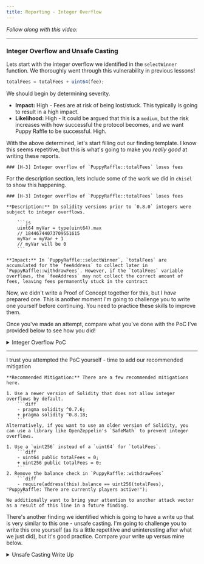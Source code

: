 ```yaml
---
title: Reporting - Integer Overflow
---
```


_Follow along with this video:_

---

### Integer Overflow and Unsafe Casting

Lets start with the integer overflow we identified in the `selectWinner` function. We thoroughly went through this vulnerability in previous lessons!

```js
totalFees = totalFees + uint64(fee);
```

We should begin by determining severity.

- **Impact:** High - Fees are at risk of being lost/stuck. This typically is going to result in a high impact.
- **Likelihood:** High - It could be argued that this is a `medium`, but the risk increases with how successful the protocol becomes, and we want Puppy Raffle to be successful. High.

With the above determined, let's start filling out our finding template. I know this seems repetitive, but this is what's going to make you _really good_ at writing these reports.

```
### [H-3] Integer overflow of `PuppyRaffle::totalFees` loses fees
```

For the description section, lets include some of the work we did in `chisel` to show this happening.

````
### [H-3] Integer overflow of `PuppyRaffle::totalFees` loses fees

**Description:** In solidity versions prior to `0.8.0` integers were subject to integer overflows.

    ```js
    uint64 myVar = type(uint64).max
    // 18446744073709551615
    myVar = myVar + 1
    // myVar will be 0
    ```

**Impact:** In `PuppyRaffle::selectWinner`, `totalFees` are accumulated for the `feeAddress` to collect later in `PuppyRaffle::withdrawFees`. However, if the `totalFees` variable overflows, the `feeAddress` may not collect the correct amount of fees, leaving fees permanently stuck in the contract
````

Now, we didn't write a Proof of Concept together for this, but I _have_ prepared one. This is another moment I'm going to challenge you to write one yourself before continuing. You need to practice these skills to improve them.

Once you've made an attempt, compare what you've done with the PoC I've provided below to see how you did!

<details>
<summary>Integer Overflow PoC</summary>

1. We conclude a raffle of 4 players
2. We then have 89 players enter a new raffle, and conclude the raffle
3. 3. `totalFees` will be:

```js
totalFees = totalFees + uint64(fee);
// substituted
totalFees = 800000000000000000 + 17800000000000000000;
// due to overflow, the following is now the case
totalFees = 153255926290448384;
```

4. You will not be able to withdraw due to the line in `PuppyRaffle::withdrawFees`:

```js
require(address(this).balance ==
  uint256(totalFees), "PuppyRaffle: There are currently players active!");
```

Although you could use `selfdestruct` to send ETH to this contract in order for the values to match and withdraw the fees, this is clearly not what the protocol is intended to do.

<details>
<summary>Code</summary>

```js
function testTotalFeesOverflow() public playersEntered {
    // We finish a raffle of 4 to collect some fees
    vm.warp(block.timestamp + duration + 1);
    vm.roll(block.number + 1);
    puppyRaffle.selectWinner();
    uint256 startingTotalFees = puppyRaffle.totalFees();
    // startingTotalFees = 800000000000000000

    // We then have 89 players enter a new raffle
    uint256 playersNum = 89;
    address[] memory players = new address[](playersNum);
    for (uint256 i = 0; i < playersNum; i++) {
        players[i] = address(i);
    }
    puppyRaffle.enterRaffle{value: entranceFee * playersNum}(players);
    // We end the raffle
    vm.warp(block.timestamp + duration + 1);
    vm.roll(block.number + 1);

    // And here is where the issue occurs
    // We will now have fewer fees even though we just finished a second raffle
    puppyRaffle.selectWinner();

    uint256 endingTotalFees = puppyRaffle.totalFees();
    console.log("ending total fees", endingTotalFees);
    assert(endingTotalFees < startingTotalFees);

    // We are also unable to withdraw any fees because of the require check
    vm.prank(puppyRaffle.feeAddress());
    vm.expectRevert("PuppyRaffle: There are currently players active!");
    puppyRaffle.withdrawFees();
}
```

</details>

</details>

---

I trust you attempted the PoC yourself - time to add our recommended mitigation

````
**Recommended Mitigation:** There are a few recommended mitigations here.

1. Use a newer version of Solidity that does not allow integer overflows by default.
    ```diff
    - pragma solidity ^0.7.6;
    + pragma solidity ^0.8.18;
    ```
Alternatively, if you want to use an older version of Solidity, you can use a library like OpenZeppelin's `SafeMath` to prevent integer overflows.

1. Use a `uint256` instead of a `uint64` for `totalFees`.
    ```diff
    - uint64 public totalFees = 0;
    + uint256 public totalFees = 0;
    ```
2. Remove the balance check in `PuppyRaffle::withdrawFees`
    ```diff
    - require(address(this).balance == uint256(totalFees), "PuppyRaffle: There are currently players active!");
    ```
We additionally want to bring your attention to another attack vector as a result of this line in a future finding.
````

There's another finding we identified which is going to have a write up that is very similar to this one - unsafe casting. I'm going to challenge you to write this one yourself (as its a little repetitive and uninteresting after what we just did), but it's good practice. Compare your write up versus mine below.

<details>
<summary>Unsafe Casting Write Up</summary>
    
    ### [M-3] Unsafe cast of `PuppyRaffle::fee` loses fees

    **Description:** In `PuppyRaffle::selectWinner` their is a type cast of a `uint256` to a `uint64`. This is an unsafe cast, and if the `uint256` is larger than `type(uint64).max`, the value will be truncated.

    ```javascript
        function selectWinner() external {
            require(block.timestamp >= raffleStartTime + raffleDuration, "PuppyRaffle: Raffle not over");
            require(players.length > 0, "PuppyRaffle: No players in raffle");

            uint256 winnerIndex = uint256(keccak256(abi.encodePacked(msg.sender, block.timestamp, block.difficulty))) % players.length;
            address winner = players[winnerIndex];
            uint256 fee = totalFees / 10;
            uint256 winnings = address(this).balance - fee;
    @>      totalFees = totalFees + uint64(fee);
            players = new address[](0);
            emit RaffleWinner(winner, winnings);
        }
    ```

    The max value of a `uint64` is `18446744073709551615`. In terms of ETH, this is only ~`18` ETH. Meaning, if more than 18ETH of fees are collected, the `fee` casting will truncate the value.

    **Impact:** This means the `feeAddress` will not collect the correct amount of fees, leaving fees permanently stuck in the contract.

    **Proof of Concept:**

    1. A raffle proceeds with a little more than 18 ETH worth of fees collected
    2. The line that casts the `fee` as a `uint64` hits
    3. `totalFees` is incorrectly updated with a lower amount

    You can replicate this in foundry's chisel by running the following:

    ```javascript
    uint256 max = type(uint64).max
    uint256 fee = max + 1
    uint64(fee)
    // prints 0
    ```

    **Recommended Mitigation:** Set `PuppyRaffle::totalFees` to a `uint256` instead of a `uint64`, and remove the casting. Their is a comment which says:

    ```javascript
    // We do some storage packing to save gas
    ```
    But the potential gas saved isn't worth it if we have to recast and this bug exists.

    ```diff
    -   uint64 public totalFees = 0;
    +   uint256 public totalFees = 0;
    .
    .
    .
        function selectWinner() external {
            require(block.timestamp >= raffleStartTime + raffleDuration, "PuppyRaffle: Raffle not over");
            require(players.length >= 4, "PuppyRaffle: Need at least 4 players");
            uint256 winnerIndex =
                uint256(keccak256(abi.encodePacked(msg.sender, block.timestamp, block.difficulty))) % players.length;
            address winner = players[winnerIndex];
            uint256 totalAmountCollected = players.length * entranceFee;
            uint256 prizePool = (totalAmountCollected * 80) / 100;
            uint256 fee = (totalAmountCollected * 20) / 100;
    -       totalFees = totalFees + uint64(fee);
    +       totalFees = totalFees + fee;
    ```
